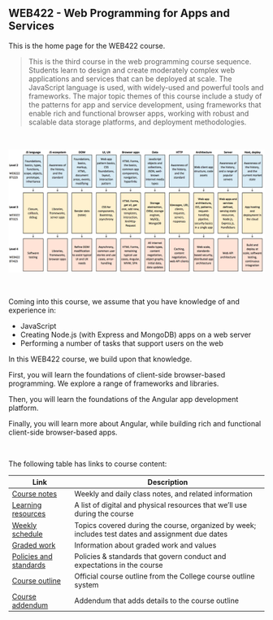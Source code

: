 ## WEB422 - Web Programming for Apps and Services

This is the home page for the WEB422 course.

> This is the third course in the web programming course sequence. Students learn to design and create moderately complex web applications and services that can be deployed at scale. The JavaScript language is used, with widely-used and powerful tools and frameworks. The major topic themes of this course include a study of the patterns for app and service development, using frameworks that enable rich and functional browser apps, working with robust and scalable data storage platforms, and deployment methodologies.

<br>

![Big Picture](https://raw.githubusercontent.com/sictweb/resources/58596ab9/big-picture-web.png "Big Picture") 

<br>

Coming into this course, we assume that you have knowledge of and experience in:
* JavaScript
* Creating Node.js (with Express and MongoDB) apps on a web server
* Performing a number of tasks that support users on the web

In this WEB422 course, we build upon that knowledge. 

First, you will learn the foundations of client-side browser-based programming. We explore a range of frameworks and libraries.

Then, you will learn the foundations of the Angular app development platform. 

Finally, you will learn more about Angular, while building rich and functional client-side browser-based apps.

<br>

The following table has links to course content:

| Link | Description |
| ---- | ----------- |
| [Course notes](/web422/notes/) | Weekly and daily class notes, and related information |
| [Learning resources](/web422/resources) | A list of digital and physical resources that we’ll use during the course |
| [Weekly schedule](/web422/weekly-schedule) | Topics covered during the course, organized by week; includes test dates and assignment due dates |
| [Graded work](/web422/graded-work) | Information about graded work and values |
| [Policies and standards](/web422/policies-standards) | Policies & standards that govern conduct and expectations in the course |
| [Course outline](https://ict.senecacollege.ca/course/web422) | Official course outline from the College course outline system |
| [Course addendum](/web422/course-addendum) | Addendum that adds details to the course outline |

